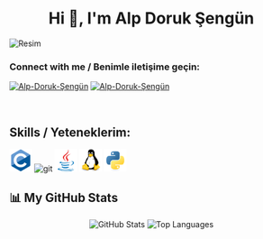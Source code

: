 <h1 align="center">Hi 👋, I'm Alp Doruk Şengün</h1>

![Resim](https://mir-s3-cdn-cf.behance.net/project_modules/max_1200/ee258275942479.5c5b0bc64b23f.jpg)

<h3 align="left">Connect with me / Benimle iletişime geçin:</h3>
<p align="left">
<a href="https://www.linkedin.com/in/alp-doruk-şengün-612a1b233/" target="_blank"><img src="https://raw.githubusercontent.com/rahuldkjain/github-profile-readme-generator/master/src/images/icons/Social/linked-in-alt.svg" alt="Alp-Doruk-Şengün" height="30" width="40" /></a>
<a href="https://www.instagram.com/alpdrksenn/" target="_blank"><img src="https://raw.githubusercontent.com/rahuldkjain/github-profile-readme-generator/master/src/images/icons/Social/instagram.svg" alt="Alp-Doruk-Şengün" height="30" width="40" /></a>
</p>

<br/>

## Skills / Yeteneklerim:
<p align="left">
  <img src="https://raw.githubusercontent.com/devicons/devicon/master/icons/c/c-original.svg" alt="c" width="40" height="40"/>
  <img src="https://www.vectorlogo.zone/logos/git-scm/git-scm-icon.svg" alt="git" width="40" height="40"/>
  <img src="https://raw.githubusercontent.com/devicons/devicon/master/icons/java/java-original.svg" alt="java" width="40" height="40"/>
  <img src="https://raw.githubusercontent.com/devicons/devicon/master/icons/linux/linux-original.svg" alt="linux" width="40" height="40"/>
  <img src="https://raw.githubusercontent.com/devicons/devicon/master/icons/python/python-original.svg" alt="python" width="40" height="40"/>
</p>

## 📊 My GitHub Stats
<p align="center">
    <img src="https://github-readme-stats.vercel.app/api?username=AlpoTheo&show_icons=true&theme=radical" alt="GitHub Stats" height="180"/>
    <img src="https://github-readme-stats.vercel.app/api/top-langs/?username=AlpoTheo&layout=compact&theme=radical" alt="Top Languages" height="180"/>
</p>
